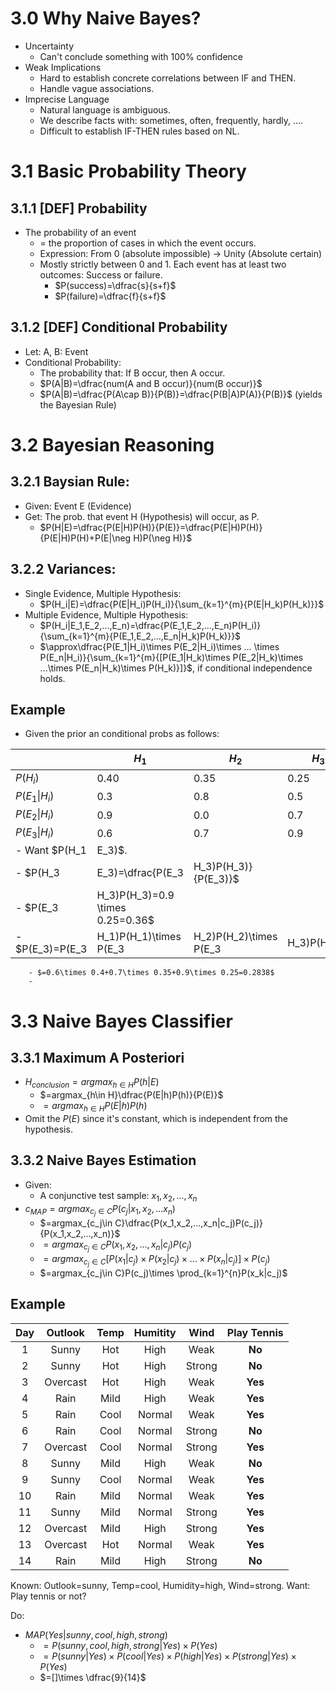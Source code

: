 # 3.0 Why Naive Bayes?
- Uncertainty
	- Can't conclude something with 100% confidence
- Weak Implications
	- Hard to establish concrete correlations between IF and THEN.
	- Handle vague associations.
- Imprecise Language
	- Natural language is ambiguous.
	- We describe facts with: sometimes, often, frequently, hardly, ....
	- Difficult to establish IF-THEN rules based on NL.

# 3.1 Basic Probability Theory
## 3.1.1 [DEF] Probability
- The probability of an event 
	- = the proportion of cases in which the event occurs.
	- Expression: From 0 (absolute impossible) -> Unity (Absolute certain)
	- Mostly strictly between 0 and 1. Each event has at least two outcomes: Success or failure.
		- $P(success)=\dfrac{s}{s+f}$
		- $P(failure)=\dfrac{f}{s+f}$
## 3.1.2 [DEF] Conditional Probability
- Let: A, B: Event
- Conditional Probability:
	- The probability that: If B occur, then A occur.
	- $P(A|B)=\dfrac{num(A and B occur)}{num(B occur)}$
	- $P(A|B)=\dfrac{P(A\cap B)}{P(B)}=\dfrac{P(B|A)P(A)}{P(B)}$ (yields the Bayesian Rule)

# 3.2 Bayesian Reasoning
## 3.2.1 Baysian Rule:
- Given: Event E (Evidence)
- Get: The prob. that event H (Hypothesis) will occur, as P.
	- $P(H|E)=\dfrac{P(E|H)P(H)}{P(E)}=\dfrac{P(E|H)P(H)}{P(E|H)P(H)+P(E|\neg H)P(\neg H)}$

## 3.2.2 Variances:
- Single Evidence, Multiple Hypothesis:
	- $P(H_i|E)=\dfrac{P(E|H_i)P(H_i)}{\sum_{k=1}^{m}{P(E|H_k)P(H_k)}}$
- Multiple Evidence, Multiple Hypothesis:
	- $P(H_i|E_1,E_2,...,E_n)=\dfrac{P(E_1,E_2,...,E_n)P(H_i)}{\sum_{k=1}^{m}{P(E_1,E_2,...,E_n|H_k)P(H_k)}}$
	- $\approx\dfrac{P(E_1|H_i)\times P(E_2|H_i)\times ... \times P(E_n|H_i)}{\sum_{k=1}^{m}{[P(E_1|H_k)\times P(E_2|H_k)\times ...\times P(E_n|H_k)\times P(H_k)}]}$, if conditional independence holds.

## Example
- Given the prior an conditional probs as follows:

|                   | $H_1$  | $H_2$  | $H_3$  |
| ----------------- | ------ | ------ | ------ |
| $P(H_i)$          | $0.40$ | $0.35$ | $0.25$ |
| $P(E_1\vert H_i)$ | $0.3$  | $0.8$  | $0.5$  |
| $P(E_2\vert H_i)$ | $0.9$  | $0.0$  | $0.7$  |
| $P(E_3\vert H_i)$ | $0.6$  | $0.7$  | $0.9$  |
- Want $P(H_1|E_3)$.
- $P(H_3|E_3)=\dfrac{P(E_3|H_3)P(H_3)}{P(E_3)}$
	- $P(E_3|H_3)P(H_3)=0.9 \times 0.25=0.36$
	- $P(E_3)=P(E_3|H_1)P(H_1)\times P(E_3|H_2)P(H_2)\times P(E_3|H_3)P(H_3)$
		- $=0.6\times 0.4+0.7\times 0.35+0.9\times 0.25=0.2838$
		- 

# 3.3 Naive Bayes Classifier
## 3.3.1 Maximum A Posteriori
- $H_{conclusion}=argmax_{h\in H}P(h|E)$
	- $=argmax_{h\in H}\dfrac{P(E|h)P(h)}{P(E)}$
	- $=argmax_{h\in H}P(E|h)P(h)$
- Omit the $P(E)$ since it's constant, which is independent from the hypothesis.

## 3.3.2 Naive Bayes Estimation
- Given:
	- A conjunctive test sample: $x_1,x_2,...,x_n$
- $c_{MAP}=argmax_{c_j\in C}P(c_j|x_1,x_2,...x_n)$
	- $=argmax_{c_j\in C}\dfrac{P(x_1,x_2,...,x_n|c_j)P(c_j)}{P(x_1,x_2,...,x_n)}$
	- $=argmax_{c_j\in C}P(x_1,x_2,...,x_n|c_j)P(c_j)$
	- $=argmax_{c_j\in C}[P(x_1|c_j)\times P(x_2|c_j)\times ... \times P(x_n|c_j)]\times P(c_j)$
	- $=argmax_{c_j\in C}P(c_j)\times \prod_{k=1}^{n}P(x_k|c_j)$

## Example
| Day | Outlook  | Temp | Humitity |  Wind  | Play Tennis |
| :-: | :------: | :--: | :------: | :----: | :---------: |
|  1  |  Sunny   | Hot  |   High   |  Weak  |   **No**    |
|  2  |  Sunny   | Hot  |   High   | Strong |   **No**    |
|  3  | Overcast | Hot  |   High   |  Weak  |   **Yes**   |
|  4  |   Rain   | Mild |   High   |  Weak  |   **Yes**   |
|  5  |   Rain   | Cool |  Normal  |  Weak  |   **Yes**   |
|  6  |   Rain   | Cool |  Normal  | Strong |   **No**    |
|  7  | Overcast | Cool |  Normal  | Strong |   **Yes**   |
|  8  |  Sunny   | Mild |   High   |  Weak  |   **No**    |
|  9  |  Sunny   | Cool |  Normal  |  Weak  |   **Yes**   |
| 10  |   Rain   | Mild |  Normal  |  Weak  |   **Yes**   |
| 11  |  Sunny   | Mild |  Normal  | Strong |   **Yes**   |
| 12  | Overcast | Mild |   High   | Strong |   **Yes**   |
| 13  | Overcast | Hot  |  Normal  |  Weak  |   **Yes**   |
| 14  |   Rain   | Mild |   High   | Strong |   **No**    |
Known: Outlook=sunny, Temp=cool, Humidity=high, Wind=strong.
Want: Play tennis or not?

Do:
- $MAP(Yes|sunny, cool, high, strong)$
	- $=P(sunny, cool, high, strong|Yes)\times P(Yes)$
	- $=P(sunny|Yes)\times P(cool|Yes)\times P(high|Yes)\times P(strong|Yes)\times P(Yes)$
	- $=[]\times \dfrac{9}{14}$